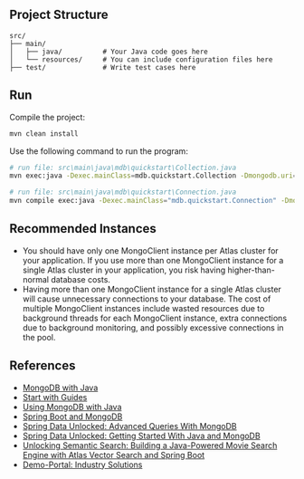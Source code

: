 
## Project Structure
```
src/  
├── main/  
│   ├── java/          # Your Java code goes here  
│   └── resources/     # You can include configuration files here  
├── test/              # Write test cases here  
```

## Run 
Compile the project:
```sh
mvn clean install  
```

Use the following command to run the program:
```sh
# run file: src\main\java\mdb\quickstart\Collection.java
mvn exec:java -Dexec.mainClass=mdb.quickstart.Collection -Dmongodb.uri="<connectionString>"

# run file: src\main\java\mdb\quickstart\Connection.java
mvn compile exec:java -Dexec.mainClass="mdb.quickstart.Connection" -Dmongodb.uri="<connectionString>"
```

## Recommended Instances
- You should have only one MongoClient instance per Atlas cluster for your application. If you use more than one MongoClient instance for a single Atlas cluster in your application, you risk having higher-than-normal database costs.
- Having more than one MongoClient instance for a single Atlas cluster will cause unnecessary connections to your database. The cost of multiple MongoClient instances include wasted resources due to background threads for each MongoClient instance, extra connections due to background monitoring, and possibly excessive connections in the pool.

## References 
- [MongoDB with Java](https://www.mongodb.com/docs/languages/java/)
- [Start with Guides](https://www.mongodb.com/docs/guides/)
- [Using MongoDB with Java](https://learn.mongodb.com/learning-paths/using-mongodb-with-java)
- [Spring Boot and MongoDB](https://www.mongodb.com/resources/products/compatibilities/spring-boot)
- [Spring Data Unlocked: Advanced Queries With MongoDB](https://www.mongodb.com/developer/products/mongodb/springdata-advanced-queries-with-mongodb/)
- [Spring Data Unlocked: Getting Started With Java and MongoDB](https://www.mongodb.com/developer/products/mongodb/springdata-getting-started-with-java-mongodb/)
- [Unlocking Semantic Search: Building a Java-Powered Movie Search Engine with Atlas Vector Search and Spring Boot](https://www.mongodb.com/developer/products/atlas/java-spring-boot-vector-search/)
- [Demo-Portal: Industry Solutions](https://demo-portal.industrysolutions.prod.corp.mongodb.com/demos?industries=fsi)